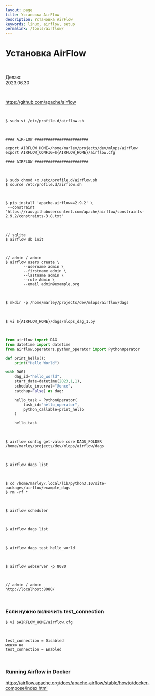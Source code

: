 ```yaml
---
layout: page
title: Установка AirFlow
description: Установка AirFlow
keywords: linux, airflow, setup
permalink: /tools/airflow/
---
```


# Установка AirFlow

<br/>

Делаю:  
2023.06.30

<br/>

https://github.com/apache/airflow

<br/>

```
$ sudo vi /etc/profile.d/airflow.sh
```

<br/>

```
#### AIRFLOW ########################

export AIRFLOW_HOME=/home/marley/projects/dev/mlops/airflow
export AIRFLOW_CONFIG=${AIRFLOW_HOME}/airflow.cfg

#### AIRFLOW ########################
```

<br/>

```
$ sudo chmod +x /etc/profile.d/airflow.sh
$ source /etc/profile.d/airflow.sh
```

<br/>

```
$ pip install 'apache-airflow==2.9.2' \
 --constraint "https://raw.githubusercontent.com/apache/airflow/constraints-2.9.2/constraints-3.8.txt"
```

<br/>

```
// sqlite
$ airflow db init
```

<br/>

```
// admin / admin
$ airflow users create \
        --username admin \
        --firstname admin \
        --lastname admin \
        --role Admin \
        --email admin@example.org
```

<br/>

```
$ mkdir -p /home/marley/projects/dev/mlops/airflow/dags
```

<br/>

```
$ vi ${AIRFLOW_HOME}/dags/mlops_dag_1.py
```

<br/>

```python
from airflow import DAG
from datetime import datetime
from airflow.operators.python_operator import PythonOperator

def print_hello():
    print("Hello World")

with DAG(
    dag_id="hello_world",
    start_date=datetime(2023,1,1),
    schedule_interval="@once",
    catchup=False) as dag:

    hello_task = PythonOperator(
        task_id="hello_operator",
        python_callable=print_hello
    )

    hello_task
```

<br/>

```
$ airflow config get-value core DAGS_FOLDER
/home/marley/projects/dev/mlops/airflow/dags
```

<br/>

```
$ airflow dags list
```

<br/>

```
$ cd /home/marley/.local/lib/python3.10/site-packages/airflow/example_dags
$ rm -rf *
```

<br/>

```
$ airflow scheduler
```

<br/>

```
$ airflow dags list
```

<br/>

```
$ airflow dags test hello_world
```

<br/>

```
$ airflow webserver -p 8080
```

<br/>

```
// admin / admin
http://localhost:8080/
```

<!--
```
$ airflow config get-value scheduler scheduler_health_check_threshold
$ airflow config get-value scheduler scheduler_heartbeat_sec
``` -->

<br/>

### Если нужно включить test_connection

```
$ vi $AIRFLOW_HOME/airflow.cfg
```

<br/>

```
test_connection = Disabled
меняю на
test_connection = Enabled
```

<br/>

### Running Airflow in Docker

https://airflow.apache.org/docs/apache-airflow/stable/howto/docker-compose/index.html
